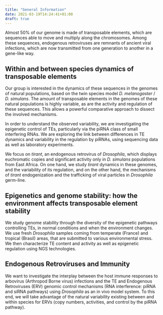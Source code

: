 ```yaml
---
title: "General Information"
date: 2021-03-19T14:24:41+01:00
draft: true
---
```



Almost 50% of our genome is made of transposable elements, which are sequences able to move and multiply along the chromosomes. Among these sequences, endogenous retroviruses are remnants of ancient viral infections, which are now transmitted from one generation to another in a gene-like way.  


Within and between species dynamics of transposable elements
------------------------------------------------------------

Our group is interested in the dynamics of these sequences in the genomes of natural populations, based on the twin species model *D. melanogaster* / *D. simulans*. The amount of transposable elements in the genomes of these natural populations is highly variable, as are the activity and regulation of these sequences. This allows a powerful comparative approach to dissect the involved mechanisms.  

In order to understand the observed variability, we are investigating the epigenetic control of TEs, particularly via the piRNA class of small interfering RNAs. We are exploring the link between differences in TE dynamics and variability in the regulation by piRNAs, using sequencing data as well as laboratory experiments.  

We focus on *tirant*, an endogenous retrovirus of *Drosophila*, which displays euchromatic copies and significant activity only in *D. simulans* populations from East Africa. On one hand, we study *tirant* dynamics in these genomes, and the variability of its regulation, and on the other hand, the mechanisms of *tirant* endogenization and the trafficking of viral particles in *Drosophila* germ-line.  


Epigenetics and genome stability: how the environment affects transposable element stability
--------------------------------------------------------------------------------------------

We study genome stability through the diversity of the epigenetic pathways controlling TEs, in normal conditions and when the environment changes. We use fresh *Drosophila* samples coming from temperate (France) and tropical (Brasil) areas, that are submitted to various environmental stress. We then characterize TE content and activity as well as epigenetic regulation using NGS technologies.  


Endogenous Retroviruses and Immunity
------------------------------------

We want to investigate the interplay between the host immune responses to arbovirus (Arthropod Borne virus) infections and the TE and Endogenous Retroviruses (ERV) genomic control mechanisms (RNA interference: piRNA and siRNA pathways) using *Drosophila* as an in vivo model system. To this end, we will take advantage of the natural variability existing between and within species for ERVs (copy numbers, activities, and control by the piRNA pathway).  


